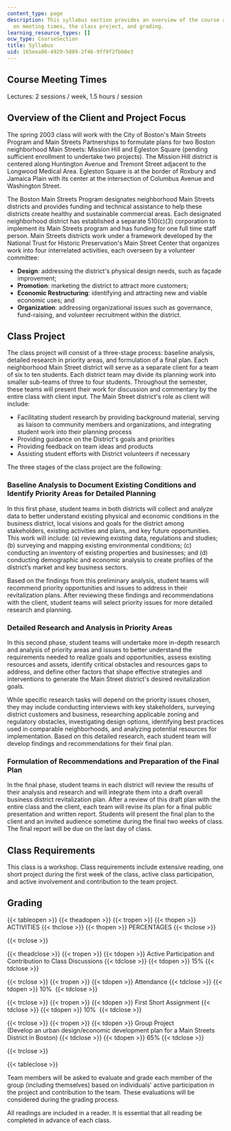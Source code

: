 ```yaml
---
content_type: page
description: This syllabus section provides an overview of the course and information
  on meeting times, the class project, and grading.
learning_resource_types: []
ocw_type: CourseSection
title: Syllabus
uid: 165eea86-4929-5889-2f46-9ff9f2fbb0e3
---
```


Course Meeting Times
--------------------

Lectures: 2 sessions / week, 1.5 hours / session

Overview of the Client and Project Focus
----------------------------------------

The spring 2003 class will work with the City of Boston's Main Streets Program and Main Streets Partnerships to formulate plans for two Boston neighborhood Main Streets: Mission Hill and Egleston Square (pending sufficient enrollment to undertake two projects). The Mission Hill district is centered along Huntington Avenue and Tremont Street adjacent to the Longwood Medical Area. Egleston Square is at the border of Roxbury and Jamaica Plain with its center at the intersection of Columbus Avenue and Washington Street.

The Boston Main Streets Program designates neighborhood Main Streets districts and provides funding and technical assistance to help these districts create healthy and sustainable commercial areas. Each designated neighborhood district has established a separate 510(c)(3) corporation to implement its Main Streets program and has funding for one full time staff person. Main Streets districts work under a framework developed by the National Trust for Historic Preservation's Main Street Center that organizes work into four interrelated activities, each overseen by a volunteer committee:

*   **Design**: addressing the district's physical design needs, such as façade improvement;
*   **Promotion**: marketing the district to attract more customers;
*   **Economic Restructuring**: identifying and attracting new and viable economic uses; and
*   **Organization**: addressing organizational issues such as governance, fund-raising, and volunteer recruitment within the district.

Class Project
-------------

The class project will consist of a three-stage process: baseline analysis, detailed research in priority areas, and formulation of a final plan. Each neighborhood Main Street district will serve as a separate client for a team of six to ten students. Each district team may divide its planning work into smaller sub-teams of three to four students. Throughout the semester, these teams will present their work for discussion and commentary by the entire class with client input. The Main Street district's role as client will include:

*   Facilitating student research by providing background material, serving as liaison to community members and organizations, and integrating student work into their planning process
*   Providing guidance on the District's goals and priorities
*   Providing feedback on team ideas and products
*   Assisting student efforts with District volunteers if necessary

The three stages of the class project are the following:

### Baseline Analysis to Document Existing Conditions and Identify Priority Areas for Detailed Planning

In this first phase, student teams in both districts will collect and analyze data to better understand existing physical and economic conditions in the business district, local visions and goals for the district among stakeholders, existing activities and plans, and key future opportunities. This work will include: (a) reviewing existing data, regulations and studies; (b) surveying and mapping existing environmental conditions; (c) conducting an inventory of existing properties and businesses; and (d) conducting demographic and economic analysis to create profiles of the district’s market and key business sectors.

Based on the findings from this preliminary analysis, student teams will recommend priority opportunities and issues to address in their revitalization plans. After reviewing these findings and recommendations with the client, student teams will select priority issues for more detailed research and planning.

### Detailed Research and Analysis in Priority Areas

In this second phase, student teams will undertake more in-depth research and analysis of priority areas and issues to better understand the requirements needed to realize goals and opportunities, assess existing resources and assets, identify critical obstacles and resources gaps to address, and define other factors that shape effective strategies and interventions to generate the Main Street district's desired revitalization goals.

While specific research tasks will depend on the priority issues chosen, they may include conducting interviews with key stakeholders, surveying district customers and business, researching applicable zoning and regulatory obstacles, investigating design options, identifying best practices used in comparable neighborhoods, and analyzing potential resources for implementation. Based on this detailed research, each student team will develop findings and recommendations for their final plan.

### Formulation of Recommendations and Preparation of the Final Plan

In the final phase, student teams in each district will review the results of their analysis and research and will integrate them into a draft overall business district revitalization plan. After a review of this draft plan with the entire class and the client, each team will revise its plan for a final public presentation and written report. Students will present the final plan to the client and an invited audience sometime during the final two weeks of class. The final report will be due on the last day of class.

Class Requirements
------------------

This class is a workshop. Class requirements include extensive reading, one short project during the first week of the class, active class participation, and active involvement and contribution to the team project.

Grading
-------

{{< tableopen >}}
{{< theadopen >}}
{{< tropen >}}
{{< thopen >}}
ACTIVITIES
{{< thclose >}}
{{< thopen >}}
PERCENTAGES
{{< thclose >}}

{{< trclose >}}

{{< theadclose >}}
{{< tropen >}}
{{< tdopen >}}
Active Participation and Contribution to Class Discussions
{{< tdclose >}}
{{< tdopen >}}
15%
{{< tdclose >}}

{{< trclose >}}
{{< tropen >}}
{{< tdopen >}}
Attendance
{{< tdclose >}}
{{< tdopen >}}
10% 
{{< tdclose >}}

{{< trclose >}}
{{< tropen >}}
{{< tdopen >}}
First Short Assignment
{{< tdclose >}}
{{< tdopen >}}
10% 
{{< tdclose >}}

{{< trclose >}}
{{< tropen >}}
{{< tdopen >}}
Group Project  
(Develop an urban design/economic development plan for a Main Streets District in Boston)
{{< tdclose >}}
{{< tdopen >}}
65%
{{< tdclose >}}

{{< trclose >}}

{{< tableclose >}}

Team members will be asked to evaluate and grade each member of the group (including themselves) based on individuals' active participation in the project and contribution to the team. These evaluations will be considered during the grading process.

All readings are included in a reader. It is essential that all reading be completed in advance of each class.
